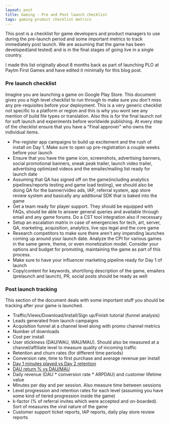 ```yaml
---
layout: post
title: Gaming - Pre and Post launch checklist
tags: gaming product checklist metrics
---
```


This post is a checklist for game developers and product managers to use during the pre-launch period and some important metrics to track immediately post launch. We are assuming that the game has been developed(and tested) and is in the final stages of going live in a single country. 

I made this list originally about 8 months back as part of launching PLO at Paytm First Games and have edited it minimally for this blog post.  

### Pre launch checklist

Imagine you are launching a game on Google Play Store. This document gives you a high level checklist to run through to make sure you don't miss any pre-requisites before your deployment. This is a very generic checklist not specific to a platform or region and this is why you wont see any mention of build file types or translation. Also this is for the final launch not for soft launch and experiments before worldwide publishing. At every step of the checklist ensure that you have a "Final approver" who owns the individual items.


- Pre-register app campaigns to build up excitement and the rush of install on Day 1. Make sure to open up pre-registration a couple weeks before your launch
- Ensure that you have the game icon, screenshots, advertising banners, social promotional banners, sneak peak trailer, launch video trailer, advertising optimized videos and the emailer/mailing list ready for launch date
- Assuming that QA has signed off on the game(including analytics pipelines/reports testing and game load testing), we should also be doing QA for the banner/video ads, IAP, referral system, app store review system and basically any additional SDK that is baked into the game
- Get a team ready for player support. They should be equipped with FAQs, should be able to answer general queries and available through email and any game forums. Do a CST tool integration also if necessary
- Setup an escalation matrix in case of emergencies for tech, art, server, QA, marketing, acquisition, analytics, live ops legal and the core game
- Research competitors to make sure there aren't any impending launches coming up around your launch date. Analyze the CPI for various games in the same genre, theme, or even monetization model. Consider your options and budget for promoting, maintaining the game as part of this process.
- Make sure to have your influencer marketing pipeline ready for Day 1 of launch
- Copy/content for keywords, short/long description of the game, emailers (prelaunch and launch), PR, social posts should be ready as well


### Post launch tracking

This section of the document deals with some important stuff you should be tracking after your game is launched.


- Traffic/Views/Download/Install/Sign up/Finish tutorial (funnel analysis)
- Leads generated from launch campaigns
- Acquisition funnel at a channel level along with promo channel metrics
- Number of downloads
- Cost per install
- User stickiness (DAU/WAU, WAU/MAU). Should also be measured at a channel/affiliate level to measure quality of incoming traffic
- Retention and churn rates (for different time periods)
- Conversion rate,  time to first purchase and average revenue per install
- [Day 1 minutes played vs Day 2 retention](https://medium.com/googleplaydev/why-the-first-ten-minutes-is-crucial-if-you-want-to-keep-players-coming-back-to-your-mobile-game-4a89031b6308)
- [DAU return % vs DAU/MAU](https://medium.com/googleplaydev/why-focusing-on-tomorrow-brings-back-players-in-the-long-run-e57c51bd3481)
- Daily revenue (DAU * conversion rate * ARPDAU) and customer lifetime value
- Minutes per day and per session. Also measure time between sessions
- Level progression and retention rates for each level (assuming you have some kind of tiered progression inside the game)
- k-factor (% of referral invites which were accepted and on-boarded). Sort of measures the viral nature of the game
- Customer support ticket reports, IAP reports, daily play store review reports
